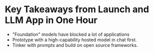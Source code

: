 # Key Takeaways from Launch and LLM App in One Hour

- "Foundation" models have blocked a lot of applications
- Prototype with a high-capability hosted model in chat first.
- Tinker with prompts and build on open source frameworks.